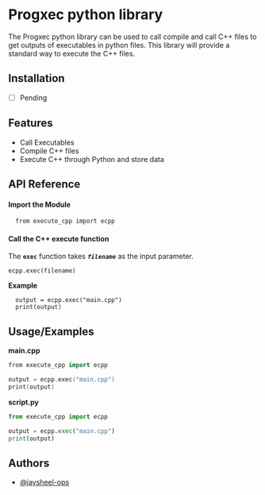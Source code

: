 # Progxec python library

The Progxec python library can be used to call compile and call C++ files to get outputs of executables in python files. This library will provide a standard way to execute the C++ files.

## Installation

*  [ ] Pending
    
## Features

- Call Executables
- Compile C++ files
- Execute C++ through Python and store data


## API Reference

#### Import the Module

```
  from execute_cpp import ecpp
```

#### Call the C++ execute function
The **`exec`** function takes ***`filename`*** as the input parameter.
```
ecpp.exec(filename)
```
**Example**
```
  output = ecpp.exec("main.cpp")
  print(output)
```

## Usage/Examples

**main.cpp** 
```cpp
from execute_cpp import ecpp

output = ecpp.exec("main.cpp")
print(output)
```

**script.py** 
```python
from execute_cpp import ecpp

output = ecpp.exec("main.cpp")
print(output)
```

## Authors

- [@jaysheel-ops](https://github.com/jaysheel-ops)

